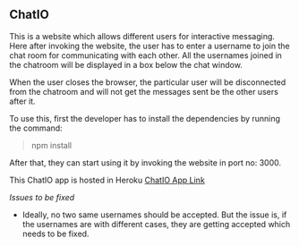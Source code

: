 ## ChatIO

This is a website which allows different users for interactive messaging. Here after invoking the website, the user has to enter a username to join the chat room for communicating with each other.
 All the usernames joined in the chatroom will be displayed in a box below the chat window.

When the user closes the browser, the particular user will be disconnected from the chatroom and will not get the messages sent be the other users after it.

To use this, first the developer has to install the dependencies by running the command:
>  npm install

After that, they can start using it by invoking the website in port no: 3000.

This ChatIO app is hosted in Heroku 
[ChatIO App Link](https://limitless-retreat-23952.herokuapp.com/)

_Issues to be fixed_

*   Ideally, no two same usernames should be accepted. But the issue is, if the usernames are with different cases, they are getting accepted which needs to be fixed.
